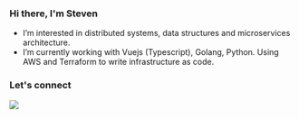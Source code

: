 ### Hi there, I'm Steven 

- I’m interested in distributed systems, data structures and microservices architecture.
- I’m currently working with Vuejs (Typescript), Golang, Python. Using AWS and Terraform to write infrastructure as code.

### Let's connect
<a href="https://www.linkedin.com/in/steveunouss/" target="_blank">
<img src="https://img.shields.io/badge/LinkedIn-0077B5?style=for-the-badge&logo=linkedin&logoColor=white" />
</a>

